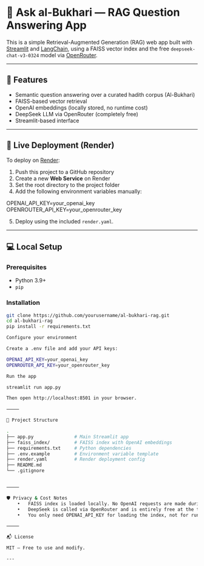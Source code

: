 # 📖 Ask al-Bukhari — RAG Question Answering App

This is a simple Retrieval-Augmented Generation (RAG) web app built with [Streamlit](https://streamlit.io/) and [LangChain](https://www.langchain.com/), using a FAISS vector index and the free `deepseek-chat-v3-0324` model via [OpenRouter](https://openrouter.ai/).

---

## 🧠 Features

- Semantic question answering over a curated hadith corpus (Al-Bukhari)
- FAISS-based vector retrieval
- OpenAI embeddings (locally stored, no runtime cost)
- DeepSeek LLM via OpenRouter (completely free)
- Streamlit-based interface

---

## 🚀 Live Deployment (Render)

To deploy on [Render](https://render.com/):

1. Push this project to a GitHub repository
2. Create a new **Web Service** on Render
3. Set the root directory to the project folder
4. Add the following environment variables manually:

OPENAI_API_KEY=your_openai_key
OPENROUTER_API_KEY=your_openrouter_key

5. Deploy using the included `render.yaml`.

---

## 💻 Local Setup

### Prerequisites

- Python 3.9+
- `pip`

### Installation

```bash
git clone https://github.com/yourusername/al-bukhari-rag.git
cd al-bukhari-rag
pip install -r requirements.txt

Configure your environment

Create a .env file and add your API keys:

OPENAI_API_KEY=your_openai_key
OPENROUTER_API_KEY=your_openrouter_key

Run the app

streamlit run app.py

Then open http://localhost:8501 in your browser.

⸻

📂 Project Structure

.
├── app.py               # Main Streamlit app
├── faiss_index/         # FAISS index with OpenAI embeddings
├── requirements.txt     # Python dependencies
├── .env.example         # Environment variable template
├── render.yaml          # Render deployment config
├── README.md
└── .gitignore


⸻

🛡️ Privacy & Cost Notes
	•	FAISS index is loaded locally. No OpenAI requests are made during query time.
	•	DeepSeek is called via OpenRouter and is entirely free at the time of writing.
	•	You only need OPENAI_API_KEY for loading the index, not for runtime inference.

⸻

📬 License

MIT — Free to use and modify.

---